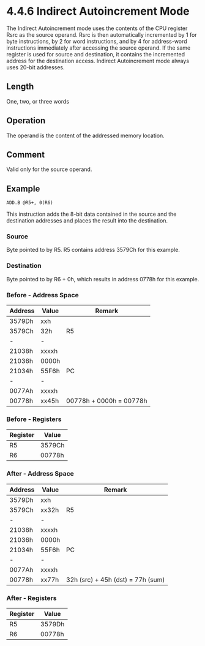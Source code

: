 # 4.4.6 Indirect Autoincrement Mode

The Indirect Autoincrement mode uses the contents of the CPU register Rsrc as the source operand. Rsrc is then
automatically incremented by 1 for byte instructions, by 2 for word instructions, and by 4 for address-word
instructions immediately after accessing the source operand. If the same register is used for source and destination,
it contains the incremented address for the destination access. Indirect Autoincrement mode always uses 20-bit
addresses.

## Length

One, two, or three words

## Operation

The operand is the content of the addressed memory location.

## Comment

Valid only for the source operand.

## Example

`ADD.B @R5+, 0(R6)`

This instruction adds the 8-bit data contained in the source and the destination addresses and places the result
into the destination.

### Source

Byte pointed to by R5. R5 contains address 3579Ch for this example.

### Destination

Byte pointed to by R6 + 0h, which results in address 0778h for this example.

### Before - Address Space

| Address | Value | Remark                  |
| ------- | ----- | ----------------------- |
| 3579Dh  | xxh   |                         |
| 3579Ch  | 32h   | R5                      |
| -       | -     |                         |
| 21038h  | xxxxh |                         |
| 21036h  | 0000h |                         |
| 21034h  | 55F6h | PC                      |
| -       | -     |                         |
| 0077Ah  | xxxxh |                         |
| 00778h  | xx45h | 00778h + 0000h = 00778h |

### Before - Registers

| Register | Value  |
| -------- | ------ |
| R5       | 3579Ch |
| R6       | 00778h |

### After - Address Space

| Address | Value | Remark                            |
| ------- | ----- | --------------------------------- |
| 3579Dh  | xxh   |                                   |
| 3579Ch  | xx32h | R5                                |
| -       | -     |                                   |
| 21038h  | xxxxh |                                   |
| 21036h  | 0000h |                                   |
| 21034h  | 55F6h | PC                                |
| -       | -     |                                   |
| 0077Ah  | xxxxh |                                   |
| 00778h  | xx77h | 32h (src) + 45h (dst) = 77h (sum) |

### After - Registers

| Register | Value  |
| -------- | ------ |
| R5       | 3579Dh |
| R6       | 00778h |
